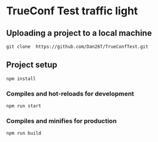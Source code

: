 # TrueConf Test traffic light

## Uploading a project to a local machine
```
git clone  https://github.com/Dan26T/TrueConfTest.git
```
## Project setup
```
npm install
```

### Compiles and hot-reloads for development
```
npm run start
```

### Compiles and minifies for production
```
npm run build
```

